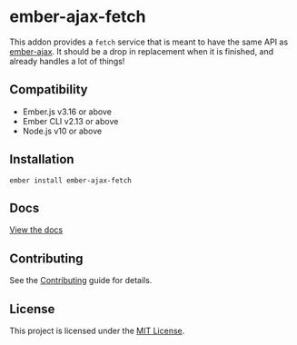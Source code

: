 ember-ajax-fetch
==============================================================================

This addon provides a `fetch` service that is meant to have the same API as 
[ember-ajax](https://github.com/ember-cli/ember-ajax). It should be a drop in replacement
when it is finished, and already handles a lot of things! 


Compatibility
------------------------------------------------------------------------------

* Ember.js v3.16 or above
* Ember CLI v2.13 or above
* Node.js v10 or above


Installation
------------------------------------------------------------------------------

```
ember install ember-ajax-fetch
```


Docs
------------------------------------------------------------------------------
[View the docs](https://expel-io.github.io/ember-ajax-fetch/)


Contributing
------------------------------------------------------------------------------

See the [Contributing](CONTRIBUTING.md) guide for details.


License
------------------------------------------------------------------------------

This project is licensed under the [MIT License](LICENSE.md).
